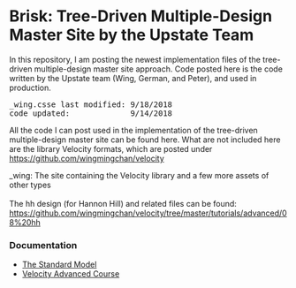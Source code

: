 # Brisk: Tree-Driven Multiple-Design Master Site by the Upstate Team

In this repository, I am posting the newest implementation files of the tree-driven multiple-design master site approach. Code posted here is the code written by the Upstate team (Wing, German, and Peter), and used in production.

<pre>
_wing.csse last modified: 9/18/2018
code updated:             9/14/2018
</pre>

All the code I can post used in the implementation of the tree-driven multiple-design master site can be found here. What are not included here are the library Velocity formats, which are posted under https://github.com/wingmingchan/velocity

_wing: The site containing the Velocity library and a few more assets of other types<br /><br />
The hh design (for Hannon Hill) and related files can be found: https://github.com/wingmingchan/velocity/tree/master/tutorials/advanced/08%20hh


<h3>Documentation</h3>
<ul>
<li><a href="http://www.upstate.edu/standard-model/index.php">The Standard Model</a></li>
<li><a href="http://www.upstate.edu/formats/velocity/courses/advanced-course/index.php">Velocity Advanced Course</a></li>
</ul>